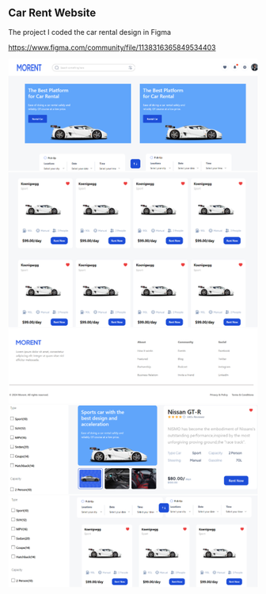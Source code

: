 ## Car Rent Website

The project I coded the car rental design in Figma

https://www.figma.com/community/file/1138316365849534403

![alt text](image.png) ![alt text](image-1.png)![alt text](image-2.png)![alt text](image-3.png)![alt text](image-4.png)
